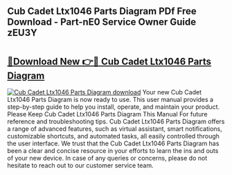 ## Cub Cadet Ltx1046 Parts Diagram PDf Free Download - Part-nE0 Service Owner Guide zEU3Y

# <h2><a href="http://dfmyntn.blite.top/?on=Cub+Cadet+Ltx1046+Parts+Diagram">🔗Download New 👉🔴 Cub Cadet Ltx1046 Parts Diagram</a></h2>

[![Cub Cadet Ltx1046 Parts Diagram download](https://i.imgur.com/lujVjoI.png)](http://dfmyntn.blite.top/?on=Cub+Cadet+Ltx1046+Parts+Diagram)
Your new Cub Cadet Ltx1046 Parts Diagram is now ready to use. This user manual provides a step-by-step guide to help you install, operate, and maintain your product. Please Keep Cub Cadet Ltx1046 Parts Diagram This Manual For future reference and troubleshooting tips. Cub Cadet Ltx1046 Parts Diagram offers a range of advanced features, such as virtual assistant, smart notifications, customizable shortcuts, and automated tasks, all easily controlled through the user interface. We trust that the Cub Cadet Ltx1046 Parts Diagram has been a clear and concise resource in your efforts to learn the ins and outs of your new device. In case of any queries or concerns, please do not hesitate to reach out to our customer service team.
